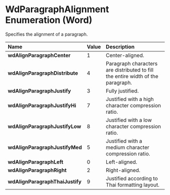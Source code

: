 
# WdParagraphAlignment Enumeration (Word)

Specifies the alignment of a paragraph.



|**Name**|**Value**|**Description**|
|:-----|:-----|:-----|
| **wdAlignParagraphCenter**|1|Center-aligned.|
| **wdAlignParagraphDistribute**|4|Paragraph characters are distributed to fill the entire width of the paragraph.|
| **wdAlignParagraphJustify**|3|Fully justified.|
| **wdAlignParagraphJustifyHi**|7|Justified with a high character compression ratio.|
| **wdAlignParagraphJustifyLow**|8|Justified with a low character compression ratio.|
| **wdAlignParagraphJustifyMed**|5|Justified with a medium character compression ratio.|
| **wdAlignParagraphLeft**|0|Left-aligned.|
| **wdAlignParagraphRight**|2|Right-aligned.|
| **wdAlignParagraphThaiJustify**|9|Justified according to Thai formatting layout.|
